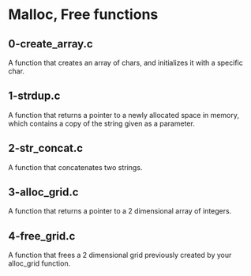 # Malloc, Free functions
## 0-create_array.c
A function that creates an array of chars, and initializes it with a specific char.
## 1-strdup.c
A function that returns a pointer to a newly allocated space in memory, which contains a copy of the string given as a parameter.
## 2-str_concat.c
A function that concatenates two strings.
## 3-alloc_grid.c
A function that returns a pointer to a 2 dimensional array of integers.
## 4-free_grid.c
A function that frees a 2 dimensional grid previously created by your alloc_grid function.

